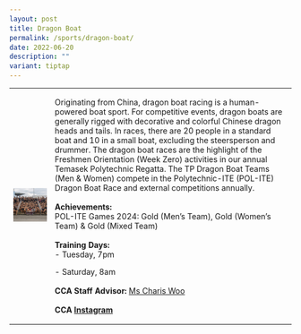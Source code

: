 ```yaml
---
layout: post
title: Dragon Boat
permalink: /sports/dragon-boat/
date: 2022-06-20
description: ""
variant: tiptap
---
```

<table style="minWidth: 50px">
<colgroup>
<col>
<col>
</colgroup>
<tbody>
<tr>
<td rowspan="1" colspan="1">
<div class="isomer-image-wrapper">
<img style="width: 100%" height="auto" width="100%" alt="" src="/images/Sports/Dragon_Boat.png">
</div>
</td>
<td rowspan="1" colspan="1">
<p>Originating from China, dragon boat racing is a human-powered boat sport.
For competitive events, dragon boats are generally rigged with decorative
and colorful Chinese dragon heads and tails. In races, there are 20 people
in a standard boat and 10 in a small boat, excluding the steersperson and
drummer. The dragon boat races are the highlight of the Freshmen Orientation
(Week Zero) activities in our annual Temasek Polytechnic Regatta. The TP
Dragon Boat Teams (Men &amp; Women) compete in the Polytechnic-ITE (POL-ITE)
Dragon Boat Race and external competitions annually.
<br>
<br><strong>Achievements:</strong>
<br>POL-ITE Games 2024: Gold (Men’s Team), Gold (Women’s Team) &amp; Gold
(Mixed Team)
<br>
<br><strong>Training Days:</strong>
<br>- Tuesday, 7pm</p>
<p>- Saturday, 8am
<br>
<br><strong>CCA Staff Advisor:</strong>  <a href="mailto:Charis_WOO@tp.edu.sg" rel="noopener noreferrer nofollow" target="_blank">Ms Charis Woo</a>
<br>
<br><strong>CCA <a href="https://www.instagram.com/temasekpolydragonboat/" rel="noopener noreferrer nofollow" target="_blank">Instagram</a></strong>
</p>
</td>
</tr>
</tbody>
</table>
<p></p>